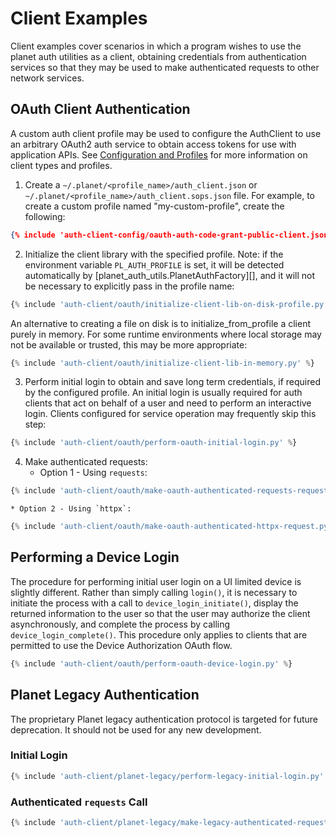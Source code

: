 # Client Examples
Client examples cover scenarios in which a program wishes to use
the planet auth utilities as a client, obtaining credentials
from authentication services so that they may be used to
make authenticated requests to other network services.

## OAuth Client Authentication
A custom auth client profile may be used to configure the AuthClient
to use an arbitrary OAuth2 auth service to obtain access tokens for
use with application APIs.
See [Configuration and Profiles](./configuration.md) for more information
on client types and profiles.

1. Create a `~/.planet/<profile_name>/auth_client.json` or `~/.planet/<profile_name>/auth_client.sops.json` file.
For example, to create a custom profile named "my-custom-profile", create the following:
```json linenums="1" title="~/.planet/my-custom-profile/auth_client.json"
{% include 'auth-client-config/oauth-auth-code-grant-public-client.json' %}
```
2. Initialize the client library with the specified profile.  Note: if the environment variable
`PL_AUTH_PROFILE` is set, it will be detected automatically by [planet_auth_utils.PlanetAuthFactory][],
and it will not be necessary to explicitly pass in the profile name:
```python linenums="1"
{% include 'auth-client/oauth/initialize-client-lib-on-disk-profile.py' %}
```
An alternative to creating a file on disk is to initialize_from_profile a client
purely in memory.  For some runtime environments where local storage may
not be available or trusted, this may be more appropriate:
```python linenums="1"
{% include 'auth-client/oauth/initialize-client-lib-in-memory.py' %}
```
3. Perform initial login to obtain and save long term credentials, if required
by the configured profile.  An initial login is usually required for auth
clients that act on behalf of a user and need to perform an interactive login.
Clients configured for service operation may frequently skip this step:
```python linenums="1"
{% include 'auth-client/oauth/perform-oauth-initial-login.py' %}
```
4. Make authenticated requests:
    * Option 1 - Using `requests`:
```python linenums="1"
{% include 'auth-client/oauth/make-oauth-authenticated-requests-request.py' %}
```
    * Option 2 - Using `httpx`:
```python linenums="1"
{% include 'auth-client/oauth/make-oauth-authenticated-httpx-request.py' %}
```

## Performing a Device Login
The procedure for performing initial user login on a UI limited device
is slightly different.  Rather than simply calling `login()`, it is necessary
to initiate the process with a call to `device_login_initiate()`, display the
returned information to the user so that the user may authorize the client
asynchronously, and complete the process by calling `device_login_complete()`.
This procedure only applies to clients that are permitted to use the
Device Authorization OAuth flow.

```python linenums="1"
{% include 'auth-client/oauth/perform-oauth-device-login.py' %}
```

## Planet Legacy Authentication
The proprietary Planet legacy authentication protocol is targeted for future
deprecation.  It should not be used for any new development.

### Initial Login
```python linenums="1"
{% include 'auth-client/planet-legacy/perform-legacy-initial-login.py' %}
```

### Authenticated `requests` Call
```python linenums="1"
{% include 'auth-client/planet-legacy/make-legacy-authenticated-requests-request.py' %}
```
